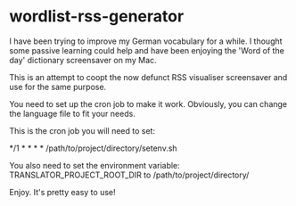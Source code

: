 # wordlist-rss-generator

I have been trying to improve my German vocabulary for a while. I thought some passive learning could help and have been enjoying the 'Word of the day' dictionary screensaver on my Mac.

This is an attempt to coopt the now defunct RSS visualiser screensaver and use for the same purpose.

You need to set up the cron job to make it work. Obviously, you can change the language file to fit your needs.

This is the cron job you will need to set: 

*/1 * * * * /path/to/project/directory/setenv.sh

You also need to set the environment variable: TRANSLATOR_PROJECT_ROOT_DIR to /path/to/project/directory/


Enjoy. It's pretty easy to use!
